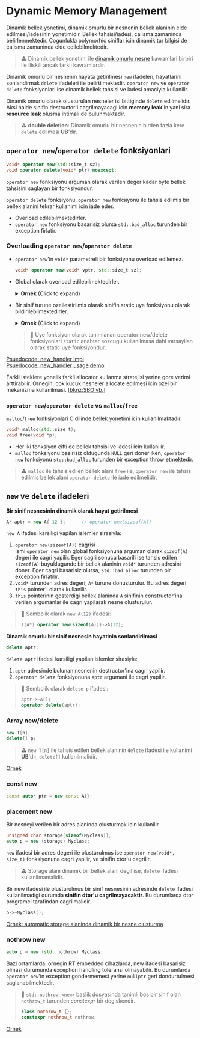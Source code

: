 # Dynamic Memory Management

Dinamik bellek yonetimi, dinamik omurlu bir nesnenin bellek alaninin elde edilmesi/iadesinin yonetimidir. Bellek tahsisi/iadesi, calisma zamaninda belirlenmektedir. Cogunlukla polymorhic siniflar icin dinamik tur bilgisi de calisma zamaninda elde edilebilmektedir.

> :warning: Dinamik bellek yonetimi ile [dinamik omurlu nesne](../01_lang/050_basics.md#dynamic-storage) kavramlari birbiri ile iliskili ancak farkli kavramlardir.

Dinamik omurlu bir nesnenin hayata getirilmesi `new` ifadeleri, hayatlarini sonlandirmak `delete` ifadeleri ile belirtilmektedir. `operator new` ve `operator delete` fonksiyonlari ise dinamik bellek tahsisi ve iadesi amaciyla kullanilir.

Dinamik omurlu olarak olusturulan nesneler isi bittiginde `delete` edilmelidir. Aksi halde sinifin destructor'i cagrilmayacagi icin **memory leak**'in yani sira **resource leak** olusma ihtimali de bulunmaktadir.

> :warning: **double deletion**: Dinamik omurlu bir nesnenin birden fazla kere `delete` edilmesi **UB**'dir.

## `operator new`/`operator delete` fonksiyonlari
```C++
void* operator new(std::size_t sz);
void operator delete(void* ptr) noexcept;
```
`operator new` fonksiyonu arguman olarak verilen deger kadar byte bellek tahsisini saglayan bir fonksiyondur.

`operator delete` fonksiyonu, `operator new` fonksiyonu ile tahsis edilmis bir bellek alanini tekrar kullanimi icin iade eder.

* Overload edilebilmektedirler.
* `operator new` fonksiyonu basarisiz olursa `std::bad_alloc` turunden bir exception firlatir.

<!--  -->

### Overloading `operator new`/`operator delete`

* `operator new`'in `void*` parametreli bir fonksiyonu overload edilemez.
  ```C++
  void* operator new(void* vptr, std::size_t sz);
  ```

* Global olarak overload edilebilmektedirler.
  <details>
  <summary><b>Ornek</b> (Click to expand)</summary>
  
  [Ornek: Overloading global operator new/delete function](res/src/dmm01.cpp)
  ```C++
  void* operator new(std::size_t sz)
  {
      std::cout << "operator new called for the size of " << sz << '\n';
  
      if (sz == 0)
          ++sz;
  
      void* ptr = std::malloc(sz);
      if (!ptr)
          throw std::bad_alloc{};
  
      std::cout << "the address of the allocated block is " << ptr << '\n';
      return ptr;
  }
  
  void operator delete(void* ptr) noexcept
  {
      std::cout << "operator delete called for address " << ptr << '\n';
      std::free(ptr);
  }
  ```
  </details>
  <!--  -->
  
* Bir sinif turune ozellestirilmis olarak sinifin static uye fonksiyonu olarak bildirilebilmektedirler.
  <details>
  <summary><b>Ornek</b> (Click to expand)</summary>
  
  [Ornek: Overloading class member operator new/delete function](res/src/dmm02.cpp)
  ```C++
  class Myclass {
  public:
      void* operator new(size_t);
      void operator delete(void*);
  private:
      unsigned char buffer[1024]{};
  };
  ```
  ```C++
  auto m = new Myclass;
  auto m2 = new ::Myclass;        // global new ile cagrilmasi
  ```
  </details>
  <!--  -->
  
  > :triangular_flag_on_post: Uye fonksiyon olarak tanimlanan operator new/delete fonksiyonlari `static` anahtar sozcugu kullanilmasa dahi varsayilan olarak static uye fonksiyondur. 
  
  
[Psuedocode: new_handler impl](res/src/dmm03.cpp)  
[Psuedocode: new_handler usage demo](res/src/dmm04.cpp)  

Farkli isteklere yonelik farkli allocator kullanma stratejisi yerine gore verimi arttirabilir. Ornegin; cok kucuk nesneler allocate edilmesi icin ozel bir mekanizma kullanilmasi. [[bknz:SBO vb.](../04_advanced/001_sbo.md#small-buffer-optimization-sbo)]

### `operator new`/`operator delete` vs `malloc`/`free` 
`malloc`/`free` fonksiyonlari C dilinde bellek yonetimi icin kullanilmaktadir.
```C++
void* malloc(std::size_t);
void free(void *p);
```
* Her iki fonksiyon cifti de bellek tahsisi ve iadesi icin kullanilir. 
* `malloc` fonksiyonu basirisiz oldugunda `NULL` geri doner iken, `operator new` fonksiyonu `std::bad_alloc` turunden bir exception throw etmektedir.

> :warning: `malloc` ile tahsis edilen bellek alani `free` ile, `operator new` ile tahsis edilmis bellek alani `operator delete` ile iade edilmelidir.


## `new` ve `delete` ifadeleri

**Bir sinif nesnesinin dinamik olarak hayat getirilmesi**  
```C++
A* aptr = new A{ 12 };      // operator new(sizeof(A))
```
`new A` ifadesi karsiligi yapilan islemler sirasiyla:
1. `operator new(sizeof(A))` cagrisi  
   Ismi `operator new` olan global fonksiyonuna arguman olarak `sizeof(A)` degeri ile cagri yapilir. Eger cagri sonucu basarili ise tahsis edilen `sizeof(A)` buyuklugunde bir bellek alaninin `void*` turunden adresini doner. Eger cagri basarisiz olursa, `std::bad_alloc` turunden bir exception firlatilir.
2. `void*` turunden adres degeri, `A*` turune donusturulur. Bu adres degeri `this` pointer'i olarak kullanilir.
3. `this` pointerinin gosterdigi bellek alaninda `A` sinifinin constructor'ina verilen argumanlar ile cagri yapilarak nesne olusturulur.
   
> :triangular_flag_on_post: Sembolik olarak `new A(12)` ifadesi:
> ```C++
> ((A*) operator new(sizeof(A)))->A(12); 
> ```

**Dinamik omurlu bir sinif nesnesin hayatinin sonlandirilmasi**  
```C++
delete aptr;
```
`delete aptr` ifadesi karsiligi yapilan islemler sirasiyla:
1. `aptr` adresinde bulunan nesnenin destructor'ina cagri yapilir.
2. `operator delete` fonksiyonuna `aptr` argumani ile cagri yapilir.
   
> :triangular_flag_on_post: Sembolik olarak `delete p` ifadesi:
> ```C++
> aptr->~A();
> operator delete(aptr);
> ```

### Array new/delete
```C++
new T[n];
delete[] p;
```

> :warning: `new T[n]` ile tahsis edilen bellek alaninin `delete` ifadesi ile kullanimi **UB**'dir, `delete[]` kullanilmalidir.

[Ornek](res/src/dmm05.cpp)  

### const new
```C++
const auto* ptr = new const A{};
```

### placement new
Bir nesneyi verilen bir adres alaninda olusturmak icin kullanilir.
```C++
unsigned char storage[sizeof(Myclass)];
auto p = new (storage) Myclass;
```
`new` ifadesi bir adres degeri ile olusturulmus ise `operator new(void*, size_t)` fonksiyonuna cagri yapilir, ve sinifin ctor'u cagrilir.

> :warning: Storage alani dinamik bir bellek alani degil ise, `delete` ifadesi kullanilmamalidir.

Bir new ifadesi ile olusturulmus bir sinif nesnesinin adresinde `delete` ifadesi kullanilmadigi durumda **sinifin dtor'u cagrilmayacaktir**. Bu durumlarda dtor programci tarafindan cagrilmalidir.
```C++
p->~Myclass();
```

[Ornek: automatic storage alaninda dinamik bir nesne olusturma](res/src/dmm06.cpp)  

### nothrow new
```C++
auto p = new (std::nothrow) Myclass;
```
Bazi ortamlarda, ornegin RT embedded cihazlarda, new ifadesi basarisiz olmasi durumunda exception handling toleransi olmayabilir. Bu durumlarda `operator new`'in exception gondermemesi yerine `nullptr` geri dondurtulmesi saglanabilmektedir.

> :triangular_flag_on_post: `std::nothrow`, `<new>` baslik dosyasinda tanimli bos bir sinif olan `nothrow_t` turunden *constexpr* bir degiskendir.
> ```C++
> class nothrow_t {};
> constexpr nothrow_t nothrow;
> ```

[Ornek](res/src/dmm07.cpp)

